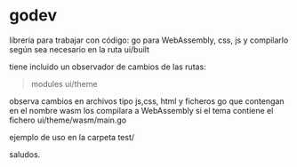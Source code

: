 # godev

librería para trabajar con código: go para WebAssembly, css, js y compilarlo
según sea necesario en la ruta ui/built 

tiene incluido un observador de cambios de las rutas:
> modules
> ui/theme

observa cambios en archivos tipo js,css, html y ficheros go que contengan en el nombre wasm los compilara a WebAssembly si el tema contiene el fichero ui/theme/wasm/main.go

ejemplo de uso en la carpeta test/

saludos.